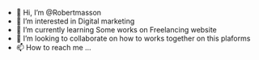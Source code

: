- 👋 Hi, I’m @Robertmasson
- 👀 I’m interested in Digital marketing
- 🌱 I’m currently learning Some works on Freelancing website
- 💞️ I’m looking to collaborate on how to works together on this plaforms
- 📫 How to reach me ...

<!---
Robertmasson/Robertmasson is a ✨ special ✨ repository because its `README.md` (this file) appears on your GitHub profile.
You can click the Preview link to take a look at your changes.
--->
